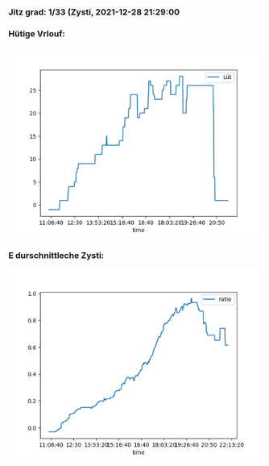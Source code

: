 ### Jitz grad: 1/33 (Zysti, 2021-12-28 21:29:00

### Hütige Vrlouf:
![Graph](Today.png)

### E durschnittleche Zysti:
![Graph](Zysti.png)